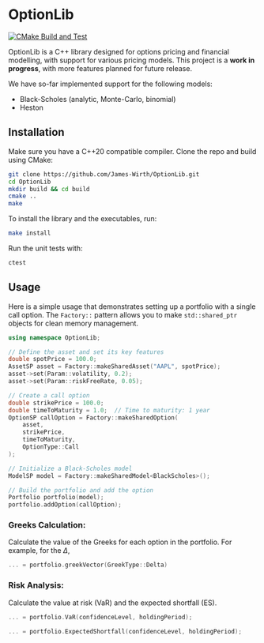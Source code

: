 # OptionLib

[![CMake Build and Test](https://github.com/James-Wirth/OptionLib/actions/workflows/ci.yml/badge.svg)](https://github.com/James-Wirth/OptionLib/actions/workflows/ci.yml)

OptionLib is a C++ library designed for options pricing and financial modelling, with support for various pricing models. This project is a **work in progress**, with more features planned for future release. 

We have so-far implemented support for the following models:

- Black-Scholes (analytic, Monte-Carlo, binomial)
- Heston
 
## Installation

Make sure you have a C++20 compatible compiler. Clone the repo and build using CMake:

```bash
git clone https://github.com/James-Wirth/OptionLib.git
cd OptionLib
mkdir build && cd build
cmake ..
make
```

To install the library and the executables, run:

```bash
make install
```

Run the unit tests with:

```bash
ctest
```

## Usage

Here is a simple usage that demonstrates setting up a portfolio with a single call option. The `Factory::` pattern allows you to make `std::shared_ptr` objects for clean memory management. 

```cpp
using namespace OptionLib;

// Define the asset and set its key features
double spotPrice = 100.0;
AssetSP asset = Factory::makeSharedAsset("AAPL", spotPrice);
asset->set(Param::volatility, 0.2);     
asset->set(Param::riskFreeRate, 0.05);  

// Create a call option
double strikePrice = 100.0;
double timeToMaturity = 1.0;  // Time to maturity: 1 year
OptionSP callOption = Factory::makeSharedOption(
    asset, 
    strikePrice, 
    timeToMaturity, 
    OptionType::Call
);

// Initialize a Black-Scholes model
ModelSP model = Factory::makeSharedModel<BlackScholes>();

// Build the portfolio and add the option
Portfolio portfolio(model);
portfolio.addOption(callOption);

```

### Greeks Calculation:

Calculate the value of the Greeks for each option in the portfolio. For example, for the $\Delta$,

```cpp
... = portfolio.greekVector(GreekType::Delta)
```

### Risk Analysis:

Calculate the value at risk (VaR) and the expected shortfall (ES).

```cpp
... = portfolio.VaR(confidenceLevel, holdingPeriod);
```

```cpp
... = portfolio.ExpectedShortfall(confidenceLevel, holdingPeriod);
```




